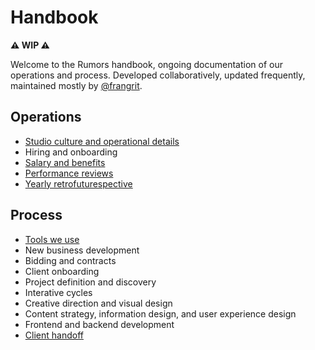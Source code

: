 # Handbook

**⚠️ WIP ⚠️**

Welcome to the Rumors handbook, ongoing documentation of our operations and process. Developed collaboratively, updated frequently, maintained mostly by [@frangrit](https://github.com/frangrit).

## Operations
- [Studio culture and operational details](./operations/studio.md)
- Hiring and onboarding
- [Salary and benefits](./operations/benefits.md)
- [Performance reviews](./operations/performance-reviews.md)
- [Yearly retrofuturespective](./operations/retrofuturespective.md)

## Process
- [Tools we use](./process/tools.md)
- New business development
- Bidding and contracts
- Client onboarding
- Project definition and discovery
- Interative cycles
- Creative direction and visual design
- Content strategy, information design, and user experience design
- Frontend and backend development
- [Client handoff](./process/handoff.md)
